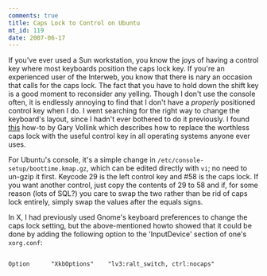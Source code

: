```yaml
--- 
comments: true
title: Caps Lock to Control on Ubuntu
mt_id: 119
date: 2007-06-17
---
```

If you've ever used a Sun workstation, you know the joys of having a control key where most keyboards position the caps lock key.  If you're an experienced user of the Interweb, you know that there is nary an occasion that calls for the caps lock.  The fact that you have to hold down the shift key is a good moment to reconsider any yelling.  Though I don't use the console often, it is endlessly annoying to find that I don't have a <em>properly</em> positioned control key when I do.  I went searching for the right way to change the keyboard's layout, since I hadn't ever bothered to do it previously.  I found [this](http://www.vollink.com/gary/deb_ctrlcaps.html) how-to by Gary Vollink which describes how to replace the worthless caps lock with the useful control key in all operating systems anyone ever uses.

For Ubuntu's console, it's a simple change in `/etc/console-setup/boottime.kmap.gz`, which can be edited directly with `vi`; no need to un-gzip it first.  Keycode 29 is the left control key and #58 is the caps lock.  If you want another control, just copy the contents of 29 to 58 and if, for some reason (lots of SQL?) you care to swap the two rather than be rid of caps lock entirely, simply swap the values after the equals signs.

In X, I had previously used Gnome's keyboard preferences to change the caps lock setting, but the above-mentioned howto showed that it could be done by adding the following option to the 'InputDevice' section of one's `xorg.conf`:

<pre><code>
Option		"XkbOptions"	"lv3:ralt_switch, ctrl:nocaps"
</code></pre>
